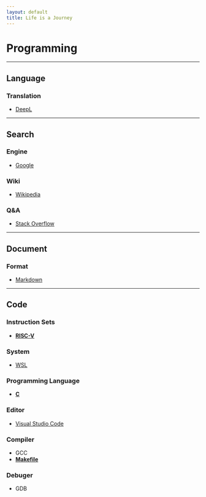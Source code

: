 ```yaml
---
layout: default
title: Life is a Journey
---
```


# Programming
---
## Language
### Translation
* [DeepL](https://www.deepl.com/)

---
## Search
### Engine
* [Google](https://www.google.com/)

### Wiki
* [Wikipedia](https://en.wikipedia.org/)

### Q&A
* [Stack Overflow](https://stackoverflow.co/)

---
## Document
### Format
* [Markdown](https://daringfireball.net/projects/markdown/)

---
## Code
### Instruction Sets
* **[RISC-V](./RISC-V/README.html)**

### System
* [WSL](https://learn.microsoft.com/en-us/windows/wsl/)

### Programming Language
* **[C](./C/README.html)**

### Editor
* [Visual Studio Code](https://code.visualstudio.com/)

### Compiler
* GCC
* **[Makefile](./Makefile/README.html)**

### Debuger
* GDB
